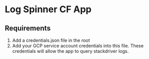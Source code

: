 # Log Spinner CF App

## Requirements
1. Add a credentials.json file in the root
1. Add your GCP service account credentials into this file. These credentials will allow the app to query stackdriver logs.